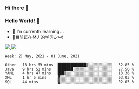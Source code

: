 ### Hi there 👋
### Hello World! 🙌

- 🌱 I’m currently learning ...
- 📖目前正在努力的学习之中!

<a href="https://github.com/anuraghazra/github-readme-stats">
  <img src="https://github-readme-stats.vercel.app/api?username=keyboardWithDream&show_icons=true&repo=github-readme-stats" />
</a>
<a href="https://github.com/anuraghazra/convoychat">
  <img src="https://github-readme-stats.vercel.app/api/top-langs/?username=keyboardWithDream&layout=compact&repo=convoychat" />
</a>



<!--START_SECTION:waka-->
```text
Week: 25 May, 2021 - 01 June, 2021

Other   18 hrs 59 mins  █████████████▒░░░░░░░░░░░   52.85 % 
Java    9 hrs 52 mins   ███████░░░░░░░░░░░░░░░░░░   27.50 % 
YAML    4 hrs 47 mins   ███▒░░░░░░░░░░░░░░░░░░░░░   13.36 % 
XML     1 hr 5 mins     ▓░░░░░░░░░░░░░░░░░░░░░░░░   03.03 % 
SQL     44 mins         ▓░░░░░░░░░░░░░░░░░░░░░░░░   02.05 % 
```
<!--END_SECTION:waka-->
